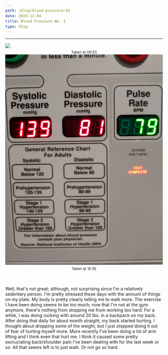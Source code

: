```yaml
---
path: /blog/blood-pressure-01
date: 2019-12-04
title: Blood Pressure No. 1
type: blog
---
```

***

<div class="row">
  <div class="col-md-6">
    <img src="../../images/blogs/2019-12-04/IMG_20191204_095303.jpg" />
    <center>
      <small class="blog-emphasis">Taken at 09:53</small>
    </center>
  </div>
  <div class="col-md-6">
    <img src="../../images/blogs/2019-12-04/IMG_20191204_153523.jpg" />
    <center>
      <small class="blog-emphasis">Taken at 15:35</small>
    </center>
  </div>
</div>
<br />
<br />

Well, that's not great; although, not surprising since I'm a relatively sedentary person. I'm pretty stressed
these days with the amount of things on my plate. My body is pretty clearly telling me to walk more. The exercise
I have been doing seems to be too much; now that I'm not at the gym anymore, there's nothing from stopping me from
working too hard. For a while, I was doing rucking with around 20 lbs. in a backpack on my back. After doing that
daily for about month straight, my back started hurting. I thought about dropping some of the weight, but I just
stopped doing it out of fear of hurting myself more. More recently I've been doing a lot of arm lifting and I think
even that hurt me. I think it caused some pretty excruciating back/shoulder pain I've been dealing with for the last
week or so. All that seems left is to just walk. Or not go so hard.
